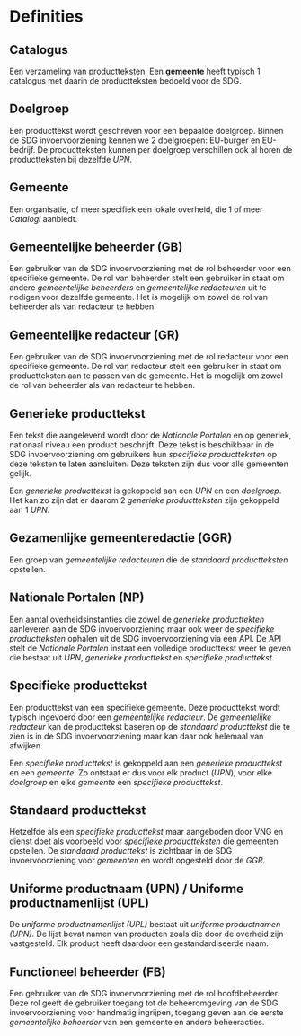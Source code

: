 # Definities

## Catalogus

Een verzameling van productteksten. Een **gemeente** heeft typisch 1 catalogus 
met daarin de productteksten bedoeld voor de SDG.

## Doelgroep

Een producttekst wordt geschreven voor een bepaalde doelgroep. Binnen de SDG 
invoervoorziening kennen we 2 doelgroepen: EU-burger en EU-bedrijf. 
De productteksten kunnen per doelgroep verschillen ook al horen de 
productteksten bij dezelfde *UPN*.

## Gemeente

Een organisatie, of meer specifiek een lokale overheid, die 1 of meer 
*Catalogi* aanbiedt.

## Gemeentelijke beheerder (GB)

Een gebruiker van de SDG invoervoorziening met de rol beheerder voor een 
specifieke gemeente. De rol van beheerder stelt een gebruiker in staat om 
andere *gemeentelijke beheerders* en *gemeentelijke redacteuren* uit te nodigen 
voor dezelfde gemeente. Het is mogelijk om zowel de rol van beheerder als van 
redacteur te hebben.

## Gemeentelijke redacteur (GR)

Een gebruiker van de SDG invoervoorziening met de rol redacteur voor een 
specifieke gemeente. De rol van redacteur stelt een gebruiker in staat om 
productteksten aan te passen van de gemeente. Het is mogelijk om zowel de rol 
van beheerder als van redacteur te hebben.

## Generieke producttekst

Een tekst die aangeleverd wordt door de *Nationale Portalen* en op generiek, 
nationaal niveau een product beschrijft. Deze tekst is beschikbaar in de SDG 
invoervoorziening om gebruikers hun *specifieke productteksten* op deze teksten 
te laten aansluiten. Deze teksten zijn dus voor alle gemeenten gelijk.

Een *generieke producttekst* is gekoppeld aan een *UPN* en een *doelgroep*. Het 
kan zo zijn dat er daarom 2 *generieke productteksten* zijn gekoppeld aan 1 
*UPN*.

## Gezamenlijke gemeenteredactie (GGR)

Een groep van *gemeentelijke redacteuren* die de *standaard productteksten* 
opstellen.

## Nationale Portalen (NP)

Een aantal overheidsinstanties die zowel de *generieke producttekten* 
aanleveren aan de SDG invoervoorziening maar ook weer de 
*specifieke productteksten* ophalen uit de SDG invoervoorziening via een API.
De API stelt de *Nationale Portalen* instaat een volledige producttekst weer te
geven die bestaat uit *UPN*, *generieke producttekst* en 
*specifieke producttekst*.

## Specifieke producttekst

Een producttekst van een specifieke gemeente. Deze producttekst wordt typisch 
ingevoerd door een *gemeentelijke redacteur*. De *gemeentelijke redacteur* kan 
de producttekst baseren op de *standaard producttekst* die te zien is in de SDG 
invoervoorziening maar kan daar ook helemaal van afwijken.

Een *specifieke producttekst* is gekoppeld aan een *generieke producttekst* en 
een *gemeente*. Zo ontstaat er dus voor elk product (*UPN*), voor elke 
*doelgroep* en elke *gemeente* een *specifieke producttekst*.

## Standaard producttekst

Hetzelfde als een *specifieke producttekst* maar aangeboden door VNG en dienst 
doet als voorbeeld voor *specifieke productteksten* die gemeenten opstellen. De 
*standaard producttekst* is zichtbaar in de SDG invoervoorziening voor 
*gemeenten* en wordt opgesteld door de *GGR*.

## Uniforme productnaam (UPN) / Uniforme productnamenlijst (UPL)

De *uniforme productnamenlijst (UPL)* bestaat uit 
*uniforme productnamen (UPN)*. De lijst bevat namen van producten zoals die 
door de overheid zijn vastgesteld. Elk product heeft daardoor een 
gestandardiseerde naam.

## Functioneel beheerder (FB)

Een gebruiker van de SDG invoervoorziening met de rol hoofdbeheerder. Deze rol
geeft de gebruiker toegang tot de beheeromgeving van de SDG invoervoorziening
voor handmatig ingrijpen, toegang geven aan de eerste *gemeentelijke beheerder*
van een gemeente en andere beheeracties.
